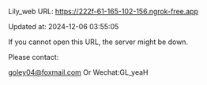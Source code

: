 Lily_web URL: https://222f-61-165-102-156.ngrok-free.app

Updated at: 2024-12-06 03:55:05

If you cannot open this URL, the server might be down.

Please contact: 

goley04@foxmail.com Or Wechat:GL_yeaH